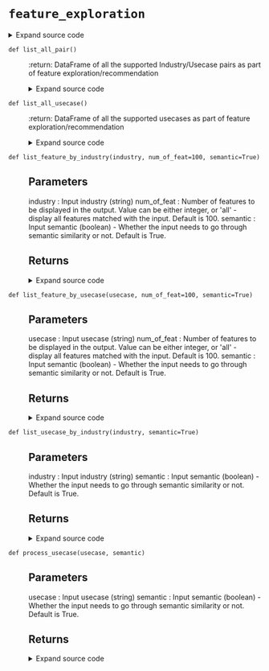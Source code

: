 # <code>feature_exploration</code>
<details class="source">
<summary>
<span>Expand source code</span>
</summary>
<pre>
```python
import pandas as pd
import numpy as np
from sentence_transformers import SentenceTransformer
from sentence_transformers import util

model_fer = SentenceTransformer("all-mpnet-base-v2")
input_path_fer = "https://raw.githubusercontent.com/anovos/anovos/main/data/feature_recommender/flatten_fr_db.csv"
df_input_fer = pd.read_csv(input_path_fer)
df_input_fer = df_input_fer.rename(columns=lambda x: x.strip().replace(" ", "_"))
feature_name_column = str(df_input_fer.columns.tolist()[0])
feature_desc_column = str(df_input_fer.columns.tolist()[1])
industry_column = str(df_input_fer.columns.tolist()[2])
usecase_column = str(df_input_fer.columns.tolist()[3])
source_column = str(df_input_fer.columns.tolist()[4])


def list_all_industry():
    """:return: DataFrame of all the supported industries as part of feature exploration/recommendation"""
    odf_uni = df_input_fer.iloc[:, 2].unique()
    odf = pd.DataFrame(odf_uni, columns=["Industry"])
    return odf


def list_all_usecase():
    """:return: DataFrame of all the supported usecases as part of feature exploration/recommendation"""
    odf_uni = df_input_fer.iloc[:, 3].unique()
    odf = pd.DataFrame(odf_uni, columns=["Usecase"])
    return odf


def list_all_pair():
    """:return: DataFrame of all the supported Industry/Usecase pairs as part of feature exploration/recommendation"""
    odf = df_input_fer.iloc[:, [2, 3]].drop_duplicates(keep="last", ignore_index=True)
    return odf


def process_usecase(usecase, semantic):
    """

    Parameters
    ----------
    usecase :
        Input usecase (string)
    semantic :
        Input semantic (boolean) - Whether the input needs to go through semantic similarity or not. Default is True.

    Returns
    -------

    """
    if type(semantic) != bool:
        raise TypeError("Invalid input for semantic")
    if type(usecase) != str:
        raise TypeError("Invalid input for usecase")
    usecase = usecase.lower().strip()
    usecase = usecase.replace("[^A-Za-z0-9 ]+", " ")
    all_usecase = list_all_usecase()["Usecase"].to_list()
    if semantic and usecase not in all_usecase:
        all_usecase_embeddings = model_fer.encode(all_usecase, convert_to_tensor=True)
        usecase_embeddings = model_fer.encode(usecase, convert_to_tensor=True)
        cos_scores = util.pytorch_cos_sim(usecase_embeddings, all_usecase_embeddings)[0]
        first_match_index = int(np.argpartition(-cos_scores, 0)[0])
        processed_usecase = all_usecase[first_match_index]
        print(
            "Given input Usecase is not available. Showing the most semantically relevant Usecase result: ",
            processed_usecase,
        )
    else:
        processed_usecase = usecase
    return processed_usecase


def process_industry(industry, semantic):
    """

    Parameters
    ----------
    industry :
        Input industry (string)
    semantic :
        Input semantic (boolean) - Whether the input needs to go through semantic similarity or not. Default is True.

    Returns
    -------

    """
    if type(semantic) != bool:
        raise TypeError("Invalid input for semantic")
    if type(industry) != str:
        raise TypeError("Invalid input for industry")
    industry = industry.lower().strip()
    industry = industry.replace("[^A-Za-z0-9 ]+", " ")
    all_industry = list_all_industry()["Industry"].to_list()
    if semantic and industry not in all_industry:
        all_industry_embeddings = model_fer.encode(all_industry, convert_to_tensor=True)
        industry_embeddings = model_fer.encode(industry, convert_to_tensor=True)
        cos_scores = util.pytorch_cos_sim(industry_embeddings, all_industry_embeddings)[
            0
        ]
        first_match_index = int(np.argpartition(-cos_scores, 0)[0])
        processed_industry = all_industry[first_match_index]
        print(
            "Given input Industry is not available. Showing the most semantically relevant Industry result: ",
            processed_industry,
        )
    else:
        processed_industry = industry
    return processed_industry


def list_usecase_by_industry(industry, semantic=True):
    """

    Parameters
    ----------
    industry :
        Input industry (string)
    semantic :
        Input semantic (boolean) - Whether the input needs to go through semantic similarity or not. Default is True.

    Returns
    -------

    """
    industry = process_industry(industry, semantic)
    odf = pd.DataFrame(df_input_fer.loc[df_input_fer.iloc[:, 2] == industry].iloc[:, 3])
    odf = odf.drop_duplicates(keep="last", ignore_index=True)
    return odf


def list_industry_by_usecase(usecase, semantic=True):
    """

    Parameters
    ----------
    usecase :
        Input usecase (string)
    semantic :
        Input semantic (boolean) - Whether the input needs to go through semantic similarity or not. Default is True.

    Returns
    -------

    """
    usecase = process_usecase(usecase, semantic)
    odf = pd.DataFrame(df_input_fer.loc[df_input_fer.iloc[:, 3] == usecase].iloc[:, 2])
    odf = odf.drop_duplicates(keep="last", ignore_index=True)
    return odf


def list_feature_by_industry(industry, num_of_feat=100, semantic=True):
    """

    Parameters
    ----------
    industry :
        Input industry (string)
    num_of_feat :
        Number of features to be displayed in the output.
        Value can be either integer, or 'all' - display all features matched with the input. Default is 100.
    semantic :
        Input semantic (boolean) - Whether the input needs to go through semantic similarity or not. Default is True.

    Returns
    -------

    """
    if type(num_of_feat) != int or num_of_feat < 0:
        if num_of_feat != "all":
            raise TypeError("Invalid input for num_of_feat")
    industry = process_industry(industry, semantic)
    odf = df_input_fer.loc[df_input_fer.iloc[:, 2] == industry].drop_duplicates(
        keep="last", ignore_index=True
    )
    if len(odf) > 0:
        odf["count"] = odf.groupby(usecase_column)[usecase_column].transform("count")
        odf.sort_values("count", inplace=True, ascending=False)
        odf = odf.drop("count", axis=1)
        if num_of_feat != "all":
            odf = odf.head(num_of_feat).reset_index(drop=True)
        else:
            odf = odf.reset_index(drop=True)
    return odf


def list_feature_by_usecase(usecase, num_of_feat=100, semantic=True):
    """

    Parameters
    ----------
    usecase :
        Input usecase (string)
    num_of_feat :
        Number of features to be displayed in the output.
        Value can be either integer, or 'all' - display all features matched with the input.  Default is 100.
    semantic :
        Input semantic (boolean) - Whether the input needs to go through semantic similarity or not. Default is True.

    Returns
    -------

    """
    if type(num_of_feat) != int or num_of_feat < 0:
        if num_of_feat != "all":
            raise TypeError("Invalid input for num_of_feat")
    usecase = process_usecase(usecase, semantic)
    odf = df_input_fer.loc[df_input_fer.iloc[:, 3] == usecase].drop_duplicates(
        keep="last", ignore_index=True
    )
    if len(odf) > 0:
        odf["count"] = odf.groupby(industry_column)[industry_column].transform("count")
        odf.sort_values("count", inplace=True, ascending=False)
        odf = odf.drop("count", axis=1)
        if num_of_feat != "all":
            odf = odf.head(num_of_feat).reset_index(drop=True)
        else:
            odf = odf.reset_index(drop=True)
    return odf


def list_feature_by_pair(industry, usecase, num_of_feat=100, semantic=True):
    """

    Parameters
    ----------
    industry :
        Input industry (string)
    usecase :
        Input usecase (string)
    num_of_feat :
        Number of features to be displayed in the output.
        Value can be either integer, or 'all' - display all features matched with the input.  Default is 100.
    semantic :
        Input semantic (boolean) - Whether the input needs to go through semantic similarity or not. Default is True.

    Returns
    -------

    """
    if type(num_of_feat) != int or num_of_feat < 0:
        if num_of_feat != "all":
            raise TypeError("Invalid input for num_of_feat")
    industry = process_industry(industry, semantic)
    usecase = process_usecase(usecase, semantic)
    if num_of_feat != "all":
        odf = (
            df_input_fer.loc[
                (df_input_fer.iloc[:, 2] == industry)
                & (df_input_fer.iloc[:, 3] == usecase)
            ]
            .drop_duplicates(keep="last", ignore_index=True)
            .head(num_of_feat)
        )
    else:
        odf = df_input_fer.loc[
            (df_input_fer.iloc[:, 2] == industry) & (df_input_fer.iloc[:, 3] == usecase)
        ].drop_duplicates(keep="last", ignore_index=True)
    return odf
```
</pre>
</details>
## Functions
<dl>
<dt id="anovos.feature_recommender.feature_exploration.list_all_industry"><code class="name flex">
<span>def <span class="ident">list_all_industry</span></span>(<span>)</span>
</code></dt>
<dd>
<div class="desc"><p>:return: DataFrame of all the supported industries as part of feature exploration/recommendation</p></div>
<details class="source">
<summary>
<span>Expand source code</span>
</summary>
<pre>
```python
def list_all_industry():
    """:return: DataFrame of all the supported industries as part of feature exploration/recommendation"""
    odf_uni = df_input_fer.iloc[:, 2].unique()
    odf = pd.DataFrame(odf_uni, columns=["Industry"])
    return odf
```
</pre>
</details>
</dd>
<dt id="anovos.feature_recommender.feature_exploration.list_all_pair"><code class="name flex">
<span>def <span class="ident">list_all_pair</span></span>(<span>)</span>
</code></dt>
<dd>
<div class="desc"><p>:return: DataFrame of all the supported Industry/Usecase pairs as part of feature exploration/recommendation</p></div>
<details class="source">
<summary>
<span>Expand source code</span>
</summary>
<pre>
```python
def list_all_pair():
    """:return: DataFrame of all the supported Industry/Usecase pairs as part of feature exploration/recommendation"""
    odf = df_input_fer.iloc[:, [2, 3]].drop_duplicates(keep="last", ignore_index=True)
    return odf
```
</pre>
</details>
</dd>
<dt id="anovos.feature_recommender.feature_exploration.list_all_usecase"><code class="name flex">
<span>def <span class="ident">list_all_usecase</span></span>(<span>)</span>
</code></dt>
<dd>
<div class="desc"><p>:return: DataFrame of all the supported usecases as part of feature exploration/recommendation</p></div>
<details class="source">
<summary>
<span>Expand source code</span>
</summary>
<pre>
```python
def list_all_usecase():
    """:return: DataFrame of all the supported usecases as part of feature exploration/recommendation"""
    odf_uni = df_input_fer.iloc[:, 3].unique()
    odf = pd.DataFrame(odf_uni, columns=["Usecase"])
    return odf
```
</pre>
</details>
</dd>
<dt id="anovos.feature_recommender.feature_exploration.list_feature_by_industry"><code class="name flex">
<span>def <span class="ident">list_feature_by_industry</span></span>(<span>industry, num_of_feat=100, semantic=True)</span>
</code></dt>
<dd>
<div class="desc"><h2 id="parameters">Parameters</h2>
<p>industry :
Input industry (string)
num_of_feat :
Number of features to be displayed in the output.
Value can be either integer, or 'all' - display all features matched with the input. Default is 100.
semantic :
Input semantic (boolean) - Whether the input needs to go through semantic similarity or not. Default is True.</p>
<h2 id="returns">Returns</h2></div>
<details class="source">
<summary>
<span>Expand source code</span>
</summary>
<pre>
```python
def list_feature_by_industry(industry, num_of_feat=100, semantic=True):
    """

    Parameters
    ----------
    industry :
        Input industry (string)
    num_of_feat :
        Number of features to be displayed in the output.
        Value can be either integer, or 'all' - display all features matched with the input. Default is 100.
    semantic :
        Input semantic (boolean) - Whether the input needs to go through semantic similarity or not. Default is True.

    Returns
    -------

    """
    if type(num_of_feat) != int or num_of_feat < 0:
        if num_of_feat != "all":
            raise TypeError("Invalid input for num_of_feat")
    industry = process_industry(industry, semantic)
    odf = df_input_fer.loc[df_input_fer.iloc[:, 2] == industry].drop_duplicates(
        keep="last", ignore_index=True
    )
    if len(odf) > 0:
        odf["count"] = odf.groupby(usecase_column)[usecase_column].transform("count")
        odf.sort_values("count", inplace=True, ascending=False)
        odf = odf.drop("count", axis=1)
        if num_of_feat != "all":
            odf = odf.head(num_of_feat).reset_index(drop=True)
        else:
            odf = odf.reset_index(drop=True)
    return odf
```
</pre>
</details>
</dd>
<dt id="anovos.feature_recommender.feature_exploration.list_feature_by_pair"><code class="name flex">
<span>def <span class="ident">list_feature_by_pair</span></span>(<span>industry, usecase, num_of_feat=100, semantic=True)</span>
</code></dt>
<dd>
<div class="desc"><h2 id="parameters">Parameters</h2>
<p>industry :
Input industry (string)
usecase :
Input usecase (string)
num_of_feat :
Number of features to be displayed in the output.
Value can be either integer, or 'all' - display all features matched with the input.
Default is 100.
semantic :
Input semantic (boolean) - Whether the input needs to go through semantic similarity or not. Default is True.</p>
<h2 id="returns">Returns</h2></div>
<details class="source">
<summary>
<span>Expand source code</span>
</summary>
<pre>
```python
def list_feature_by_pair(industry, usecase, num_of_feat=100, semantic=True):
    """

    Parameters
    ----------
    industry :
        Input industry (string)
    usecase :
        Input usecase (string)
    num_of_feat :
        Number of features to be displayed in the output.
        Value can be either integer, or 'all' - display all features matched with the input.  Default is 100.
    semantic :
        Input semantic (boolean) - Whether the input needs to go through semantic similarity or not. Default is True.

    Returns
    -------

    """
    if type(num_of_feat) != int or num_of_feat < 0:
        if num_of_feat != "all":
            raise TypeError("Invalid input for num_of_feat")
    industry = process_industry(industry, semantic)
    usecase = process_usecase(usecase, semantic)
    if num_of_feat != "all":
        odf = (
            df_input_fer.loc[
                (df_input_fer.iloc[:, 2] == industry)
                & (df_input_fer.iloc[:, 3] == usecase)
            ]
            .drop_duplicates(keep="last", ignore_index=True)
            .head(num_of_feat)
        )
    else:
        odf = df_input_fer.loc[
            (df_input_fer.iloc[:, 2] == industry) & (df_input_fer.iloc[:, 3] == usecase)
        ].drop_duplicates(keep="last", ignore_index=True)
    return odf
```
</pre>
</details>
</dd>
<dt id="anovos.feature_recommender.feature_exploration.list_feature_by_usecase"><code class="name flex">
<span>def <span class="ident">list_feature_by_usecase</span></span>(<span>usecase, num_of_feat=100, semantic=True)</span>
</code></dt>
<dd>
<div class="desc"><h2 id="parameters">Parameters</h2>
<p>usecase :
Input usecase (string)
num_of_feat :
Number of features to be displayed in the output.
Value can be either integer, or 'all' - display all features matched with the input.
Default is 100.
semantic :
Input semantic (boolean) - Whether the input needs to go through semantic similarity or not. Default is True.</p>
<h2 id="returns">Returns</h2></div>
<details class="source">
<summary>
<span>Expand source code</span>
</summary>
<pre>
```python
def list_feature_by_usecase(usecase, num_of_feat=100, semantic=True):
    """

    Parameters
    ----------
    usecase :
        Input usecase (string)
    num_of_feat :
        Number of features to be displayed in the output.
        Value can be either integer, or 'all' - display all features matched with the input.  Default is 100.
    semantic :
        Input semantic (boolean) - Whether the input needs to go through semantic similarity or not. Default is True.

    Returns
    -------

    """
    if type(num_of_feat) != int or num_of_feat < 0:
        if num_of_feat != "all":
            raise TypeError("Invalid input for num_of_feat")
    usecase = process_usecase(usecase, semantic)
    odf = df_input_fer.loc[df_input_fer.iloc[:, 3] == usecase].drop_duplicates(
        keep="last", ignore_index=True
    )
    if len(odf) > 0:
        odf["count"] = odf.groupby(industry_column)[industry_column].transform("count")
        odf.sort_values("count", inplace=True, ascending=False)
        odf = odf.drop("count", axis=1)
        if num_of_feat != "all":
            odf = odf.head(num_of_feat).reset_index(drop=True)
        else:
            odf = odf.reset_index(drop=True)
    return odf
```
</pre>
</details>
</dd>
<dt id="anovos.feature_recommender.feature_exploration.list_industry_by_usecase"><code class="name flex">
<span>def <span class="ident">list_industry_by_usecase</span></span>(<span>usecase, semantic=True)</span>
</code></dt>
<dd>
<div class="desc"><h2 id="parameters">Parameters</h2>
<p>usecase :
Input usecase (string)
semantic :
Input semantic (boolean) - Whether the input needs to go through semantic similarity or not. Default is True.</p>
<h2 id="returns">Returns</h2></div>
<details class="source">
<summary>
<span>Expand source code</span>
</summary>
<pre>
```python
def list_industry_by_usecase(usecase, semantic=True):
    """

    Parameters
    ----------
    usecase :
        Input usecase (string)
    semantic :
        Input semantic (boolean) - Whether the input needs to go through semantic similarity or not. Default is True.

    Returns
    -------

    """
    usecase = process_usecase(usecase, semantic)
    odf = pd.DataFrame(df_input_fer.loc[df_input_fer.iloc[:, 3] == usecase].iloc[:, 2])
    odf = odf.drop_duplicates(keep="last", ignore_index=True)
    return odf
```
</pre>
</details>
</dd>
<dt id="anovos.feature_recommender.feature_exploration.list_usecase_by_industry"><code class="name flex">
<span>def <span class="ident">list_usecase_by_industry</span></span>(<span>industry, semantic=True)</span>
</code></dt>
<dd>
<div class="desc"><h2 id="parameters">Parameters</h2>
<p>industry :
Input industry (string)
semantic :
Input semantic (boolean) - Whether the input needs to go through semantic similarity or not. Default is True.</p>
<h2 id="returns">Returns</h2></div>
<details class="source">
<summary>
<span>Expand source code</span>
</summary>
<pre>
```python
def list_usecase_by_industry(industry, semantic=True):
    """

    Parameters
    ----------
    industry :
        Input industry (string)
    semantic :
        Input semantic (boolean) - Whether the input needs to go through semantic similarity or not. Default is True.

    Returns
    -------

    """
    industry = process_industry(industry, semantic)
    odf = pd.DataFrame(df_input_fer.loc[df_input_fer.iloc[:, 2] == industry].iloc[:, 3])
    odf = odf.drop_duplicates(keep="last", ignore_index=True)
    return odf
```
</pre>
</details>
</dd>
<dt id="anovos.feature_recommender.feature_exploration.process_industry"><code class="name flex">
<span>def <span class="ident">process_industry</span></span>(<span>industry, semantic)</span>
</code></dt>
<dd>
<div class="desc"><h2 id="parameters">Parameters</h2>
<p>industry :
Input industry (string)
semantic :
Input semantic (boolean) - Whether the input needs to go through semantic similarity or not. Default is True.</p>
<h2 id="returns">Returns</h2></div>
<details class="source">
<summary>
<span>Expand source code</span>
</summary>
<pre>
```python
def process_industry(industry, semantic):
    """

    Parameters
    ----------
    industry :
        Input industry (string)
    semantic :
        Input semantic (boolean) - Whether the input needs to go through semantic similarity or not. Default is True.

    Returns
    -------

    """
    if type(semantic) != bool:
        raise TypeError("Invalid input for semantic")
    if type(industry) != str:
        raise TypeError("Invalid input for industry")
    industry = industry.lower().strip()
    industry = industry.replace("[^A-Za-z0-9 ]+", " ")
    all_industry = list_all_industry()["Industry"].to_list()
    if semantic and industry not in all_industry:
        all_industry_embeddings = model_fer.encode(all_industry, convert_to_tensor=True)
        industry_embeddings = model_fer.encode(industry, convert_to_tensor=True)
        cos_scores = util.pytorch_cos_sim(industry_embeddings, all_industry_embeddings)[
            0
        ]
        first_match_index = int(np.argpartition(-cos_scores, 0)[0])
        processed_industry = all_industry[first_match_index]
        print(
            "Given input Industry is not available. Showing the most semantically relevant Industry result: ",
            processed_industry,
        )
    else:
        processed_industry = industry
    return processed_industry
```
</pre>
</details>
</dd>
<dt id="anovos.feature_recommender.feature_exploration.process_usecase"><code class="name flex">
<span>def <span class="ident">process_usecase</span></span>(<span>usecase, semantic)</span>
</code></dt>
<dd>
<div class="desc"><h2 id="parameters">Parameters</h2>
<p>usecase :
Input usecase (string)
semantic :
Input semantic (boolean) - Whether the input needs to go through semantic similarity or not. Default is True.</p>
<h2 id="returns">Returns</h2></div>
<details class="source">
<summary>
<span>Expand source code</span>
</summary>
<pre>
```python
def process_usecase(usecase, semantic):
    """

    Parameters
    ----------
    usecase :
        Input usecase (string)
    semantic :
        Input semantic (boolean) - Whether the input needs to go through semantic similarity or not. Default is True.

    Returns
    -------

    """
    if type(semantic) != bool:
        raise TypeError("Invalid input for semantic")
    if type(usecase) != str:
        raise TypeError("Invalid input for usecase")
    usecase = usecase.lower().strip()
    usecase = usecase.replace("[^A-Za-z0-9 ]+", " ")
    all_usecase = list_all_usecase()["Usecase"].to_list()
    if semantic and usecase not in all_usecase:
        all_usecase_embeddings = model_fer.encode(all_usecase, convert_to_tensor=True)
        usecase_embeddings = model_fer.encode(usecase, convert_to_tensor=True)
        cos_scores = util.pytorch_cos_sim(usecase_embeddings, all_usecase_embeddings)[0]
        first_match_index = int(np.argpartition(-cos_scores, 0)[0])
        processed_usecase = all_usecase[first_match_index]
        print(
            "Given input Usecase is not available. Showing the most semantically relevant Usecase result: ",
            processed_usecase,
        )
    else:
        processed_usecase = usecase
    return processed_usecase
```
</pre>
</details>
</dd>
</dl>